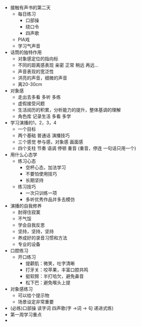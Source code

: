 - 接触有声书的第二天
	- 每日练习
		- 口部操
		- 绕口令
		- 四声歌
	- PIA戏
	- 学习气声音
- 话筒的独特作用
	- 对象感定位的指向标
	- 不同的距离感表现 亲密 正常 稍远 再远...
	- 声音表现的宽泛性
	- 洪亮的声音，细微的声音
	- 离20-30cm
- 对象感
	- 走出去多看 多听 多练
	- 虚假接受问题
	- 生活阅历的积累，分析能力的提升，整体基调的理解
	- 角色库 记录生活 多看 多学
- 学习演播的1，2，3，4
	- 一个目标
	- 两个基础  普通话  演播技巧
	- 三个感觉 参与感，对象感 画面感
	- 四个支柱 节奏 语调 停顿 重音 (重音，停连 一句话只用一个)
- 用什么心态学
	- 练习心态
		- 空杯心态，加法学习
		- 不要怕使用技巧
		- 长期坚持
	- 练习技巧
		- 一次只训练一项
		- 多听优秀作品并多去模仿
- 演播的自我修养
	- 耐得住寂寞
	- 不气馁
	- 学会自我反思
	- 坚持，坚持，坚持
	- 养成好的录音习惯和方法
	- 专业的设备
- 口腔练习
	- 开口练习
		- 提颧肌：微笑，吐字清晰
		- 打牙关：咬苹果，丰富口腔共鸣
		- 挺软腭：半打哈欠，避免鼻音
		- 松下巴：避免喉头上提
- 对象感练习
	- 可以给个提示物
	- 场景设定非常重要
- (必练)口部操   读字词  四声歌(字 ->词 -> 句 递进式练)
- 第一周学习重点
-
